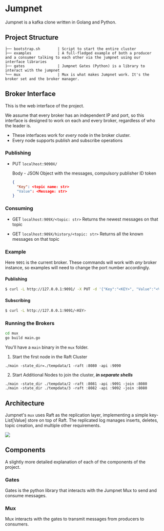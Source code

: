 # Jumpnet

Jumpnet is a kafka clone written in Golang and Python.

## Project Structure

```
├── bootstrap.sh        | Script to start the entire cluster
├── examples            | A full-fledged example of both a producer and a consumer talking to each other via the jumpnet using our interface libraries
├── gates               | Jumpnet Gates (Python) is a library to interact with the jumpnet 
└── mux                 | Mux is what makes Jumpnet work. It's the broker set and the broker manager.
```

## Broker Interface
This is the web interface of the project.

We assume that every broker has an independent IP and port, so this interface is designed to work on each and every broker, regardless of who the leader is.

- These interfaces work for _every_ node in the broker cluster. 
- Every node supports publish and subscribe operations

### Publishing

- PUT `localhost:9090X/`

  Body - JSON Object with the messages, compulsory publisher ID token
    ```json
    {
      "Key": <topic name: str>
      "Value": <Message: str>
    }
    ```

### Consuming

- GET `localhost:909X/<topic: str>`
  Returns the newest messages on that topic

- GET `localhost:909X/history/<topic: str>`
  Returns all the known messages on that topic

### Example

Here `9091` is the current broker. These commands will work with _any_ broker instance, so examples will need to change the port number accordingly.

#### Publishing

```sh
$ curl -L http://127.0.0.1:9091/ -X PUT -d '{"Key":"<KEY>", "Value":"<VALUE>"}'
```

#### Subscribing

```sh
$ curl -L http://127.0.0.1:9091/<KEY>
```


### Running the Brokers

```sh
cd mux
go build main.go
```

You'll have a `main` binary in the `mux` folder.

1. Start the first node in the Raft Cluster

  ```
  ./main -state_dir=./tempdata/1 -raft :8080 -api :9090
  ```
  
2. Start Additional Nodes to join the cluster, **_in separate shells_**

  ```
  ./main -state_dir ./tempdata/2 -raft :8081 -api :9091 -join :8080
  ./main -state_dir ./tempdata/3 -raft :8082 -api :9092 -join :8080
  ```


## Architecture
Jumpnet's `mux` uses Raft as the replication layer, implementing a simple key-List[Value] store on top of Raft. The replicated log manages inserts, deletes, topic creation, and multiple other requirements.

![](./.github/arch_diagram.png)

## Components
A slightly more detailed explanation of each of the components of the project.

### Gates
Gates is the python library that interacts with the Jumpnet Mux to send and consume messages.

### Mux
Mux interacts with the gates to transmit messages from producers to consumers.
